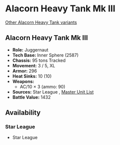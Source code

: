 # Alacorn Heavy Tank Mk III 

[Other Alacorn Heavy Tank variants](../alacorn_heavy_tank.md) 

## Alacorn Heavy Tank Mk III 

- **Role:** Juggernaut 
- **Tech Base:** Inner Sphere (2587) 
- **Chassis:** 95 tons Tracked 
- **Movement:** 3 / 5, XL 
- **Armor:** 296 
- **Heat Sinks:** 10 (10) 
- **Weapons:** 
  - AC/10 × 3 (ammo: 90) 
- **Sources:** Star League , [Master Unit List](http://masterunitlist.info/Unit/Details/23) 
- **Battle Value:** 1432 

## Availability 

### Star League 

- Star League 

